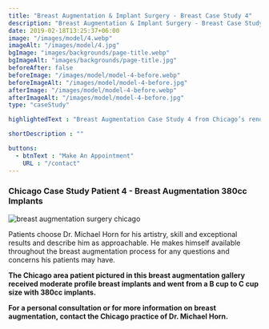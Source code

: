 ```yaml
---
title: "Breast Augmentation & Implant Surgery - Breast Case Study 4"
description: "Breast Augmentation & Implant Surgery - Breast Case Study 4"
date: 2019-02-18T13:25:37+06:00
image: "/images/model/4.webp"
imageAlt: "/images/model/4.jpg"
bgImage: "images/backgrounds/page-title.webp"
bgImageAlt: "images/backgrounds/page-title.jpg"
beforeAfter: false
beforeImage: "/images/model/model-4-before.webp"
beforeImageAlt: "/images/model/model-4-before.jpg"
afterImage: "/images/model/model-4-before.webp"
afterImageAlt: "/images/model/model-4-before.jpg"
type: "caseStudy"

highlightedText : "Breast Augmentation Case Study 4 from Chicago’s renowned breast augmentation surgeon Dr. Michael A. Horn, M.D. - superior breast augmentation results."

shortDescription : ""

buttons:
  - btnText : "Make An Appointment"
    URL : "/contact"
---
```

### Chicago Case Study Patient 4 - Breast Augmentation 380cc Implants
![breast augmentation surgery chicago](../../images/model/model-4-page.jpg "moderate profile breast implant")

Patients choose Dr. Michael Horn for his artistry, skill and exceptional results and describe him as approachable. He makes himself available throughout the breast augmentation process for any questions and concerns his patients may have.

<b>The Chicago area patient pictured in this breast augmentation gallery received moderate profile breast implants and went from a B cup to C cup size with 380cc implants.

For a personal consultation or for more information on breast augmentation, contact the Chicago practice of Dr. Michael Horn.</b>


